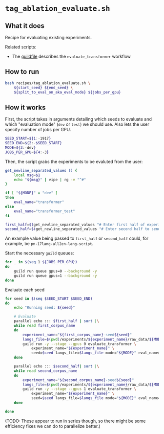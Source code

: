 # `tag_ablation_evaluate.sh`

## What it does

Recipe for evaluating existing experiments.

Related scripts:
- The [guildfile](guildfile.md) describes the `evaluate_transformer` workflow

## How to run

```bash
bash recipes/tag_ablation_evaluate.sh \
    ${start_seed} ${end_seed} \
    ${split_to_eval_on_aka_eval_mode} ${jobs_per_gpu}
```

## How it works

First, the script takes in arguments detailing which seeds to evaluate and which "evaluation mode" (`dev` or `test`) we should use. Also lets the user specify number of jobs per GPU.

```bash
SEED_START=${1:-1917}
SEED_END=${2:-$SEED_START}
MODE=${3:-dev}
JOBS_PER_GPU=${4:-3}
```

Then, the script grabs the experiments to be evaluted from the user:

```bash
get_newline_separated_values () {
    local msg=$1
    echo "${msg}" | vipe | rg -v "^#"
}

if [ "${MODE}" = "dev" ]
then
    eval_name="transformer"
else
    eval_name="transformer_test"
fi

first_half=$(get_newline_separated_values "# Enter first half of experiments (remove -seed[0-9]+)")
second_half=$(get_newline_separated_values "# Enter second half to send to GPU 1 (remove -seed[0-9]+)")
```

An example value being passed to `first_half` or `second_half` could, for example, be  `pn-17lang-all2en-lang-script`.

Start the necessary `guild` queues:

```bash
for _ in $(seq 1 ${JOBS_PER_GPU})
do
    guild run queue gpus=0 --background -y
    guild run queue gpus=1 --background -y
done
```

Evaluate each seed 

```bash
for seed in $(seq $SEED_START $SEED_END)
do
    echo "Running seed: ${seed}"

    # Evaluate
    parallel echo ::: $first_half | sort |\
    while read first_corpus_name
    do
        experiment_name="${first_corpus_name}-seed${seed}"
        langs_file=$(pwd)/experiments/${experiment_name}/raw_data/${MODE}.languages
        guild run -y --stage --gpus 0 evaluate_transformer \
            experiment_name="${experiment_name}" \
            seed=$seed langs_file=$langs_file mode="${MODE}" eval_name="${eval_name}"
    done

    parallel echo ::: $second_half| sort |\
    while read second_corpus_name
    do
        experiment_name="${second_corpus_name}-seed${seed}"
        langs_file=$(pwd)/experiments/${experiment_name}/raw_data/${MODE}.languages
        guild run -y --stage --gpus 1 evaluate_transformer \
            experiment_name="${experiment_name}" \
            seed=$seed langs_file=$langs_file mode="${MODE}" eval_name="${eval_name}"
    done

done
```

(TODO: These appear to run in series though, so there might be some efficiency fixes we can do to parallelize better.)
